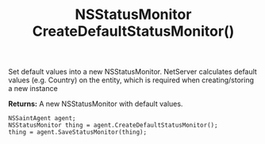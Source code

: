 ﻿---
uid: crmscript_ref_NSSaintAgent_CreateDefaultStatusMonitor
title: NSStatusMonitor CreateDefaultStatusMonitor()
intellisense: NSSaintAgent.CreateDefaultStatusMonitor
keywords: NSSaintAgent, CreateDefaultStatusMonitor
so.topic: reference
---
	  
Set default values into a new NSStatusMonitor.
NetServer calculates default values (e.g. Country) on the entity, which is required when creating/storing a new instance
	  
**Returns:** A new NSStatusMonitor with default values.

```crmscript
NSSaintAgent agent;
NSStatusMonitor thing = agent.CreateDefaultStatusMonitor();
thing = agent.SaveStatusMonitor(thing);
```

